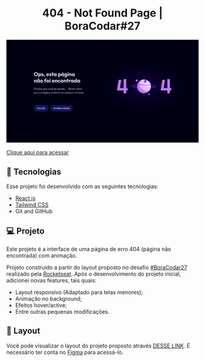 <h1 align="center"> 404 - Not Found Page | BoraCodar#27 </h1>

![preview](./.github/preview.png)

[Clique aqui para acessar](https://not-found-page-maik-emanoel.vercel.app/)

## 🚀 Tecnologias

Esse projeto foi desenvolvido com as seguintes tecnologias:

- [React.js](https://react.dev/)
- [Tailwind CSS](https://tailwindcss.com/)
- Git and GitHub

## 💻 Projeto

Este projeto é a interface de uma página de erro 404 (página não encontrada) com animação. <br>

Projeto construído a partir do layout proposto no desafio [#BoraCodar27](https://boracodar.dev/) realizado pela [Rocketseat](https://rocketseat.com.br).
Após o desenvolvimento do projeto inicial, adicionei novas features, tais quais:

- Layout responsivo (Adaptado para telas menores);
- Animação no background;
- Efeitos hover/active;
- Entre outras pequenas modificações.

## 🔖 Layout

Você pode visualizar o layout do projeto proposto através [DESSE LINK](https://www.figma.com/community/file/1258418121860696031). É necessário ter conta no [Figma](https://figma.com) para acessá-lo.